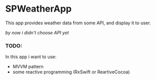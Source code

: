 # SPWeatherApp
This app provides weather data from some API, and display it to user.

*by now i didn't choose API yet*

### TODO:
In this app i want to use:
* MVVM pattern
* some reactive programming (RxSwift or ReartiveCocoa)
